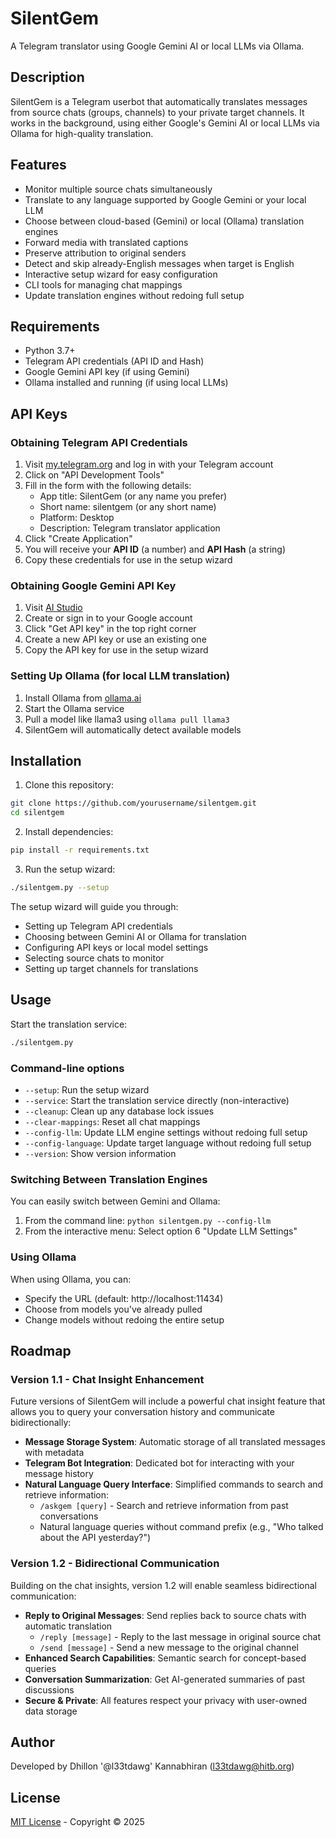 # SilentGem

A Telegram translator using Google Gemini AI or local LLMs via Ollama.

## Description

SilentGem is a Telegram userbot that automatically translates messages from source chats (groups, channels) to your private target channels. It works in the background, using either Google's Gemini AI or local LLMs via Ollama for high-quality translation.

## Features

- Monitor multiple source chats simultaneously
- Translate to any language supported by Google Gemini or your local LLM
- Choose between cloud-based (Gemini) or local (Ollama) translation engines
- Forward media with translated captions
- Preserve attribution to original senders
- Detect and skip already-English messages when target is English
- Interactive setup wizard for easy configuration
- CLI tools for managing chat mappings
- Update translation engines without redoing full setup

## Requirements

- Python 3.7+
- Telegram API credentials (API ID and Hash)
- Google Gemini API key (if using Gemini)
- Ollama installed and running (if using local LLMs)

## API Keys

### Obtaining Telegram API Credentials

1. Visit [my.telegram.org](https://my.telegram.org/auth) and log in with your Telegram account
2. Click on "API Development Tools"
3. Fill in the form with the following details:
   - App title: SilentGem (or any name you prefer)
   - Short name: silentgem (or any short name)
   - Platform: Desktop
   - Description: Telegram translator application
4. Click "Create Application"
5. You will receive your **API ID** (a number) and **API Hash** (a string)
6. Copy these credentials for use in the setup wizard

### Obtaining Google Gemini API Key

1. Visit [AI Studio](https://aistudio.google.com/)
2. Create or sign in to your Google account
3. Click "Get API key" in the top right corner
4. Create a new API key or use an existing one
5. Copy the API key for use in the setup wizard

### Setting Up Ollama (for local LLM translation)

1. Install Ollama from [ollama.ai](https://ollama.ai/)
2. Start the Ollama service
3. Pull a model like llama3 using `ollama pull llama3`
4. SilentGem will automatically detect available models

## Installation

1. Clone this repository:
```bash
git clone https://github.com/yourusername/silentgem.git
cd silentgem
```

2. Install dependencies:
```bash
pip install -r requirements.txt
```

3. Run the setup wizard:
```bash
./silentgem.py --setup
```

The setup wizard will guide you through:
- Setting up Telegram API credentials
- Choosing between Gemini AI or Ollama for translation
- Configuring API keys or local model settings
- Selecting source chats to monitor
- Setting up target channels for translations

## Usage

Start the translation service:
```bash
./silentgem.py
```

### Command-line options

- `--setup`: Run the setup wizard
- `--service`: Start the translation service directly (non-interactive)
- `--cleanup`: Clean up any database lock issues
- `--clear-mappings`: Reset all chat mappings
- `--config-llm`: Update LLM engine settings without redoing full setup
- `--config-language`: Update target language without redoing full setup
- `--version`: Show version information

### Switching Between Translation Engines

You can easily switch between Gemini and Ollama:

1. From the command line: `python silentgem.py --config-llm`
2. From the interactive menu: Select option 6 "Update LLM Settings"

### Using Ollama

When using Ollama, you can:
- Specify the URL (default: http://localhost:11434)
- Choose from models you've already pulled
- Change models without redoing the entire setup

## Roadmap

### Version 1.1 - Chat Insight Enhancement

Future versions of SilentGem will include a powerful chat insight feature that allows you to query your conversation history and communicate bidirectionally:

- **Message Storage System**: Automatic storage of all translated messages with metadata
- **Telegram Bot Integration**: Dedicated bot for interacting with your message history
- **Natural Language Query Interface**: Simplified commands to search and retrieve information:
  - `/askgem [query]` - Search and retrieve information from past conversations
  - Natural language queries without command prefix (e.g., "Who talked about the API yesterday?")

### Version 1.2 - Bidirectional Communication

Building on the chat insights, version 1.2 will enable seamless bidirectional communication:

- **Reply to Original Messages**: Send replies back to source chats with automatic translation
  - `/reply [message]` - Reply to the last message in original source chat
  - `/send [message]` - Send a new message to the original channel
- **Enhanced Search Capabilities**: Semantic search for concept-based queries
- **Conversation Summarization**: Get AI-generated summaries of past discussions
- **Secure & Private**: All features respect your privacy with user-owned data storage

## Author

Developed by Dhillon '@l33tdawg' Kannabhiran (l33tdawg@hitb.org)

## License

[MIT License](LICENSE) - Copyright © 2025 